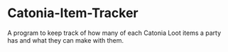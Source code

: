 # Catonia-Item-Tracker
A program to keep track of how many of each Catonia Loot items a party has and what they can make with them.

